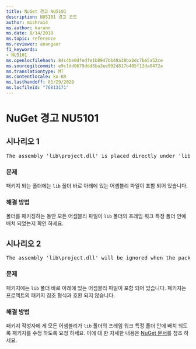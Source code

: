 ```yaml
---
title: NuGet 경고 NU5101
description: NU5101 경고 코드
author: mishra14
ms.author: karann
ms.date: 8/14/2018
ms.topic: reference
ms.reviewer: anangaur
f1_keywords:
- NU5101
ms.openlocfilehash: 84c4be0dfedfe1b8947b148a18ba2dc7be5a52ce
ms.sourcegitcommit: e9c1dd0679ddd8ba3ee992d817b405f13da0472a
ms.translationtype: MT
ms.contentlocale: ko-KR
ms.lasthandoff: 01/29/2020
ms.locfileid: "76813171"
---
```

# <a name="nuget-warning-nu5101"></a>NuGet 경고 NU5101

## <a name="scenario-1"></a>시나리오 1
<pre>The assembly 'lib\project.dll' is placed directly under 'lib' folder. It is recommended that assemblies be placed inside a framework-specific folder. Move it into a framework-specific folder.</pre>

### <a name="issue"></a>문제

패키지 되는 폴더에는 `lib` 폴더 바로 아래에 있는 어셈블리 파일이 포함 되어 있습니다.


### <a name="solution"></a>해결 방법

폴더를 패키징하는 동안 모든 어셈블리 파일이 `lib` 폴더의 프레임 워크 특정 폴더 안에 배치 되었는지 확인 하세요.


## <a name="scenario-2"></a>시나리오 2
<pre>The assembly 'lib\project.dll' will be ignored when the package is installed after the migration.</pre>

### <a name="issue"></a>문제

패키지에는 `lib` 폴더 바로 아래에 있는 어셈블리 파일이 포함 되어 있습니다. 패키지는 프로젝트의 패키지 참조 형식과 호환 되지 않습니다.


### <a name="solution"></a>해결 방법

패키지 작성자에 게 모든 어셈블리가 `lib` 폴더의 프레임 워크 특정 폴더 안에 배치 되도록 패키지를 수정 하도록 요청 하세요. 이에 대 한 자세한 내용은 [NuGet 문서](../../consume-packages/migrate-packages-config-to-package-reference.md)를 참조 하세요.
